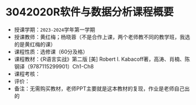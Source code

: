 # 3042020R软件与数据分析课程概要

+ 授课学期：`2023-2024`学年第一学期
+ 授课教师：黄红梅；杨晓蓉（不是合作上课，两个老师教不同的教学班，我选的是黄红梅的课）
+ 课程性质：选修课（60分及格）
+ 课程教材：《R语言实战》第二版 [美] Robert I. Kabacoff著，高涛、肖楠、陈钢译（9787115299901）Ch1-Ch8
+ 课程考核：
+ 评价：
+ 备注：无需购买教材，老师PPT主要就是这本教材的复现，作业是老师自己出的
